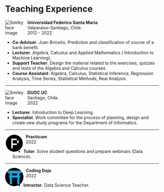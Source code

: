 # Teaching Experience

<p>
<img src="https://upload.wikimedia.org/wikipedia/commons/4/47/Logo_UTFSM.png" alt="Smiley face image"
style="float:left; width:65px; height:65px;">
<span style="vertical-align:bottom">
&nbsp <strong> Universidad Federico Santa Maria</strong> <br>
&nbsp Valparaiso-Santiago, Chile. <br>
&nbsp 2012 - 2022
</span>
</p>

* **Co-Adviser**. Juan Briceño. Prediction and classification of course of a bank benefit.
* **Lecturer**. Algebra, Calculus and Applied Mathematics ( Introduction
to Machine Learning).
* **Support Teacher**. Design the material related to the exercises, quizzes and tests of the Algebra and Calculus courses.
* **Course Assistant**: Algebra, Calculus, Statistical Inference, Regression
Analysis, Time Series, Statistical Methods, Real Analysis.
<hr size="30">

<p>
<img src="https://upload.wikimedia.org/wikipedia/commons/thumb/8/84/Escudo_de_la_Pontificia_Universidad_Cat%C3%B3lica_de_Chile.svg/1526px-Escudo_de_la_Pontificia_Universidad_Cat%C3%B3lica_de_Chile.svg.png" alt="Smiley face image"
style="float:left; width:65px; height:65px;">
<span style="vertical-align:bottom">
&nbsp <strong> DUOC UC</strong> <br>
&nbsp Santiago, Chile. <br>
&nbsp 2022
</span>
</p>

* **Lecturer**. Introduction to Deep Learning.
* **Specialist**. Work committee for the process of planning, design and create new study programs for the Department of Informatics.
<hr size="30">

<p>
<img src="../../images/practicum.png" alt="Smiley face image"
style="float:left; width:60px; height:60px;">
<span style="vertical-align:bottom">
&nbsp <strong>Practicum</strong> <br>
&nbsp 2022 <br>
</span>
</p>

* **Tutor**. Solve student questions and prepare webinars (Data Science).
<hr size="30">

<p>
<img src="../../images/cd.png" alt="Smiley face image"
style="float:left; width:60px; height:60px;">
<span style="vertical-align:bottom">
&nbsp <strong> Coding Dojo</strong> <br>
&nbsp 2022 <br>
</span>
</p>

* **Intructor**. Data Science Teacher.
